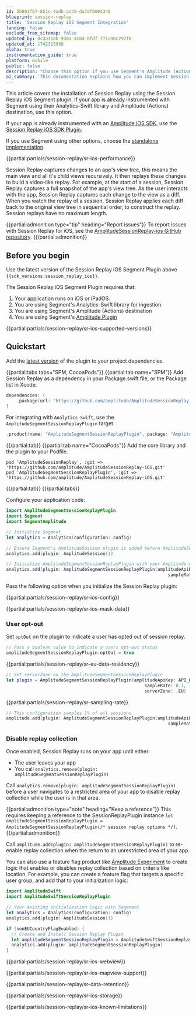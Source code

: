 ```yaml
---
id: 5b801f67-851c-4adb-acb9-da7df0004348
blueprint: session-replay
title: 'Session Replay iOS Segment Integration'
landing: false
exclude_from_sitemap: false
updated_by: 0c3a318b-936a-4cbd-8fdf-771a90c297f0
updated_at: 1742315938
alpha: true
instrumentation_guide: true
platform: mobile
public: false
description: "Choose this option if you use Segment's Amplitude (Actions) destination to send analytics data to Amplitude."
ai_summary: 'This documentation explains how you can implement Session Replay for iOS using Segment or Amplitude SDK. It details the installation process, requirements, and configuration steps. Session Replay captures app view changes to create video-like replays. It provides guidance on integrating with Segment, setting up the plugin, configuring options like data masking and user opt-out, and managing replay collection. You can follow the Quickstart guide to add the plugin to your project using SPM or CocoaPods. Additionally, it addresses issues, data residency, sampling rates, and disabling replay collection in specific app areas.'
---
```

This article covers the installation of Session Replay using the Session Replay iOS Segment plugin. If your app is already instrumented with Segment using their Analytics-Swift library and Amplitude (Actions) destination, use this option.

If your app is already instrumented with an  [Amplitude iOS SDK](/docs/sdks/analytics/ios/ios-swift-sdk), use the [Session Replay iOS SDK Plugin](/docs/session-replay/session-replay-ios-plugin).

If you use Segment using other options, choose the [standalone implementation](/docs/session-replay/session-replay-ios-standalone-sdk).

{{partial:partials/session-replay/sr-ios-performance}}

Session Replay captures changes to an app's view tree, this means the main view and all it's child views recursively. It then replays these changes to build a video-like replay. For example, at the start of a session, Session Replay captures a full snapshot of the app's view tree. As the user interacts with the app, Session Replay captures each change to the view as a diff. When you watch the replay of a session, Session Replay applies each diff back to the original view tree in sequential order, to construct the replay. Session replays have no maximum length.

{{partial:admonition type="tip" heading="Report issues"}}
To report issues with Session Replay for iOS, see the [AmplitudeSessionReplay-ios GitHub repository](https://github.com/amplitude/AmplitudeSessionReplay-ios).
{{/partial:admonition}}

## Before you begin

Use the latest version of the Session Replay iOS Segment Plugin above `{{sdk_versions:session_replay_ios}}`.

The Session Replay iOS Segment Plugin requires that:

1. Your application runs on iOS or iPadOS.
2. You are using Segment's Analytics-Swift library for ingestion.
3. You are using Segment's Amplitude (Actions) destination
4. You are using Segment's [Amplitude Plugin](https://segment.com/docs/connections/sources/catalog/libraries/mobile/apple/destination-plugins/amplitude-swift/)

{{partial:partials/session-replay/sr-ios-supported-versions}}

## Quickstart

Add the [latest version](https://github.com/amplitude/AmplitudeSessionReplay-iOS) of the plugin to your project dependencies.

{{partial:tabs tabs="SPM, CocoaPods"}}
{{partial:tab name="SPM"}}
Add Session Replay as a dependency in your Package.swift file, or the Package list in Xcode.

```swift
dependencies: [
    .package(url: "https://github.com/amplitude/AmplitudeSessionReplay-iOS", .branch("main"))
]
```

For integrating with `Analytics-Swift`, use the `AmplitudeSegmentSessionReplayPlugin` target.

```swift
.product(name: "AmplitudeSegmentSessionReplayPlugin", package: "AmplitudeSessionReplay")
```
{{/partial:tab}}
{{partial:tab name="CocoaPods"}}
Add the core library and the plugin to your Podfile.

```
pod 'AmplitudeSessionReplay', :git => 'https://github.com/amplitude/AmplitudeSessionReplay-iOS.git'
pod 'AmplitudeSegmentSessionReplayPlugin', :git => 'https://github.com/amplitude/AmplitudeSessionReplay-iOS.git'
```
{{/partial:tab}}
{{/partial:tabs}}

Configure your application code:

```swift
import AmplitudeSegmentSessionReplayPlugin
import Segment
import SegmentAmplitude

// Initialize Segment
let analytics = Analytics(configuration: config)

// Ensure Segment's AmplitudeSession plugin is added before AmplitudeSegmentSessionReplayPlugin
analytics.add(plugin: AmplitudeSession())

// Initialize AmplitudeSegmentSessionReplayPlugin with your Amplitude API key
analytics.add(plugin: AmplitudeSegmentSessionReplayPlugin(amplitudeApiKey: API_KEY,
                                                              sampleRate: 0.1))
```

Pass the following option when you initialize the Session Replay plugin:

{{partial:partials/session-replay/sr-ios-config}}

{{partial:partials/session-replay/sr-ios-mask-data}}

### User opt-out

Set `optOut` on the plugin to indicate a user has opted out of session replay.

```swift
// Pass a boolean value to indicate a users opt-out status
amplitudeSegmentSessionReplayPlugin.optOut = true
```

{{partial:partials/session-replay/sr-eu-data-residency}}

```swift
// Set serverZone on the AmplitudeSegmentSessionReplayPlugin
let plugin = AmplitudeSegmentSessionReplayPlugin(amplitudeApiKey: API_KEY,
                                                     sampleRate: 0.1,
                                                     serverZone: .EU)
```

{{partial:partials/session-replay/sr-sampling-rate}}

```swift
// This configuration samples 1% of all sessions
amplitude.add(plugin: AmplitudeSegmentSessionReplayPlugin(amplitudeApiKey: API_KEY,
                                                              sampleRate: 0.01))
```

### Disable replay collection

Once enabled, Session Replay runs on your app until either:

- The user leaves your app
- You call `analytics.remove(plugin: amplitudeSegmentSessionReplayPlugin)`

Call `analytics.remove(plugin: amplitudeSegmentSessionReplayPlugin)` before a user navigates to a restricted area of your app to disable replay collection while the user is in that area.

{{partial:admonition type="note" heading="Keep a reference"}}
This requires keeping a reference to the SessionReplayPlugin instance `let amplitudeSegmentSessionReplayPlugin = AmplitudeSegmentSessionReplayPlugin(/* session replay options */)`.
{{/partial:admonition}}

Call `amplitude.add(plugin: amplitudeSegmentSessionReplayPlugin)` to re-enable replay collection when the return to an unrestricted area of your app.

You can also use a feature flag product like [Amplitude Experiment](/docs/experiment) to create logic that enables or disables replay collection based on criteria like location. For example, you can create a feature flag that targets a specific user group, and add that to your initialization logic:

```swift
import AmplitudeSwift
import AmplitudeSwiftSessionReplayPlugin

// Your existing initialization logic with Segement
let analytics = Analytics(configuration: config)
analytics.add(plugin: AmplitudeSession())

if (nonEUCountryFlagEnabled) {
  // Create and Install Session Replay Plugin
  let amplitudeSegmentSessionReplayPlugin = AmplitudeSwiftSessionReplayPlugin(sampleRate: 0.1)
  analytics.add(plugin: amplitudeSegmentSessionReplayPlugin)
}
```

{{partial:partials/session-replay/sr-ios-webview}}

{{partial:partials/session-replay/sr-ios-mapview-support}}

{{partial:partials/session-replay/sr-data-retention}}

{{partial:partials/session-replay/sr-ios-storage}}

{{partial:partials/session-replay/sr-ios-known-limitations}}
